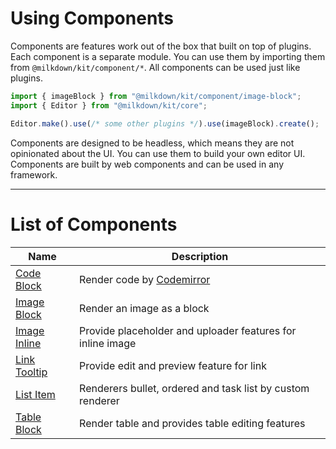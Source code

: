 # Using Components

Components are features work out of the box that built on top of plugins.
Each component is a separate module. You can use them by importing them from `@milkdown/kit/component/*`.
All components can be used just like plugins.

```ts
import { imageBlock } from "@milkdown/kit/component/image-block";
import { Editor } from "@milkdown/kit/core";

Editor.make().use(/* some other plugins */).use(imageBlock).create();
```

Components are designed to be headless, which means they are not opinionated about the UI.
You can use them to build your own editor UI. Components are built by web components and can be used in any framework.

---

# List of Components

| Name                                             | Description                                                |
| ------------------------------------------------ | ---------------------------------------------------------- |
| [Code Block](/docs/api/component-code-block)     | Render code by [Codemirror](https://codemirror.net/)       |
| [Image Block](/docs/api/component-image-block)   | Render an image as a block                                 |
| [Image Inline](/docs/api/component-image-inline) | Provide placeholder and uploader features for inline image |
| [Link Tooltip](/docs/api/component-link-tooltip) | Provide edit and preview feature for link                  |
| [List Item](/docs/api/component-list-item-block) | Renderers bullet, ordered and task list by custom renderer |
| [Table Block](/docs/api/component-table-block)   | Render table and provides table editing features           |
